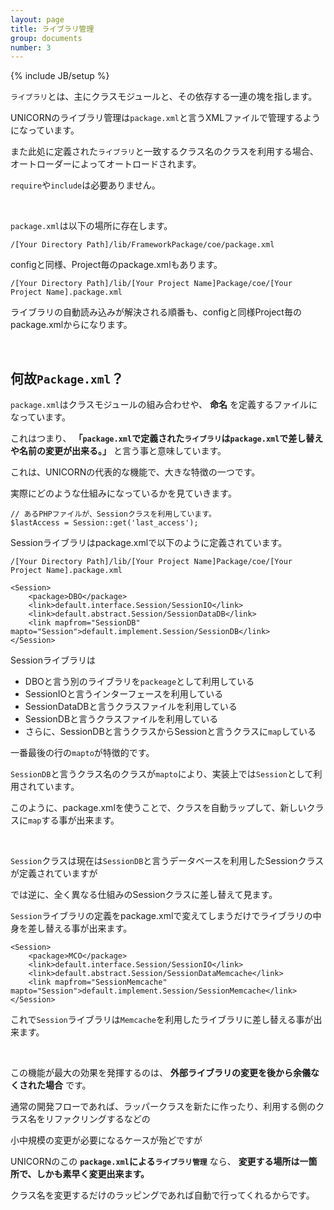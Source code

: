 ```yaml
---
layout: page
title: ライブラリ管理
group: documents
number: 3
---
```

{% include JB/setup %}

`ライブラリ`とは、主にクラスモジュールと、その依存する一連の塊を指します。

UNICORNのライブラリ管理は`package.xml`と言うXMLファイルで管理するようになっています。

また此処に定義された`ライブラリ`と一致するクラス名のクラスを利用する場合、オートローダーによってオートロードされます。

`require`や`include`は必要ありません。

<br/>

`package.xml`は以下の場所に存在します。

```
/[Your Directory Path]/lib/FrameworkPackage/coe/package.xml
```

configと同様、Project毎のpackage.xmlもあります。

```
/[Your Directory Path]/lib/[Your Project Name]Package/coe/[Your Project Name].package.xml
```

ライブラリの自動読み込みが解決される順番も、configと同様Project毎のpackage.xmlからになります。

<br/>

## 何故`Package.xml`？
`package.xml`はクラスモジュールの組み合わせや、 **命名** を定義するファイルになっています。

これはつまり、 **「`package.xml`で定義された`ライブラリ`は`package.xml`で差し替えや名前の変更が出来る。」** と言う事と意味しています。

これは、UNICORNの代表的な機能で、大きな特徴の一つです。

実際にどのような仕組みになっているかを見ていきます。

    // あるPHPファイルが、Sessionクラスを利用しています。
    $lastAccess = Session::get('last_access');

Sessionライブラリはpackage.xmlで以下のように定義されています。

```
/[Your Directory Path]/lib/[Your Project Name]Package/coe/[Your Project Name].package.xml
```

    <Session>
    	<package>DBO</package>
    	<link>default.interface.Session/SessionIO</link>
    	<link>default.abstract.Session/SessionDataDB</link>
    	<link mapfrom="SessionDB" mapto="Session">default.implement.Session/SessionDB</link>
    </Session>

Sessionライブラリは

* DBOと言う別のライブラリを`packeage`として利用している
* SessionIOと言うインターフェースを利用している
* SessionDataDBと言うクラスファイルを利用している
* SessionDBと言うクラスファイルを利用している
* さらに、SessionDBと言うクラスからSessionと言うクラスに`map`している

一番最後の行の`mapto`が特徴的です。

`SessionDB`と言うクラス名のクラスが`mapto`により、実装上では`Session`として利用されています。

このように、package.xmlを使うことで、クラスを自動ラップして、新しいクラスに`map`する事が出来ます。

<br/>

`Session`クラスは現在は`SessionDB`と言うデータベースを利用したSessionクラスが定義されていますが

では逆に、全く異なる仕組みのSessionクラスに差し替えて見ます。


`Session`ライブラリの定義をpackage.xmlで変えてしまうだけでライブラリの中身を差し替える事が出来ます。

    <Session>
    	<package>MCO</package>
    	<link>default.interface.Session/SessionIO</link>
    	<link>default.abstract.Session/SessionDataMemcache</link>
    	<link mapfrom="SessionMemcache" mapto="Session">default.implement.Session/SessionMemcache</link>
    </Session>

これで`Session`ライブラリは`Memcache`を利用したライブラリに差し替える事が出来ます。

<br/>

この機能が最大の効果を発揮するのは、 **外部ライブラリの変更を後から余儀なくされた場合** です。

通常の開発フローであれば、ラッパークラスを新たに作ったり、利用する側のクラス名をリファクリングするなどの

小中規模の変更が必要になるケースが殆どですが

UNICORNのこの **`package.xml`による`ライブラリ管理`** なら、 **変更する場所は一箇所で、しかも素早く変更出来ます。** 

クラス名を変更するだけのラッピングであれば自動で行ってくれるからです。